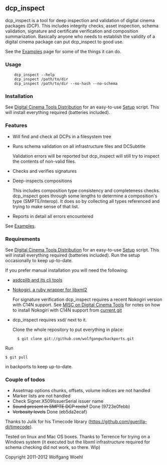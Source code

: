 ## dcp_inspect

dcp_inspect is a tool for deep inspection and validation of digital cinema packages (DCP). This includes integrity checks, asset inspection, schema validation, signature and certificate verification and composition summarization. Basically anyone who needs to establish the validity of a digital cinema package can put dcp_inspect to good use.

See the [Examples](https://github.com/wolfgangw/backports/wiki/Example-output-from-dcp_inspect) page for some of the things it can do.

### Usage

        dcp_inspect --help
        dcp_inspect /path/to/dir
        dcp_inspect /path/to/dir --no-hash --no-schema

### Installation

See [Digital Cinema Tools Distribution](https://github.com/wolfgangw/digital_cinema_tools_distribution/wiki) for an easy-to-use [Setup](https://github.com/wolfgangw/digital_cinema_tools_distribution/wiki/Setup) script. This will install everything required (batteries included).

### Features

- Will find and check all DCPs in a filesystem tree

- Runs schema validation on all infrastructure files and DCSubtitle

    Validation errors will be reported but dcp_inspect will still try to inspect the contents of non-valid files.

- Checks and verifies signatures

- Deep-inspects compositions

    This includes composition type consistency and completeness checks. dcp_inspect goes through some lengths to determine a composition's type (SMPTE/Interop). It does so by collecting all types referenced and trying to make sense of that list.

- Reports in detail all errors encountered

See [Examples](https://github.com/wolfgangw/backports/wiki/Example-output-from-dcp_inspect).

### Requirements

See [Digital Cinema Tools Distribution](https://github.com/wolfgangw/digital_cinema_tools_distribution/wiki) for an easy-to-use [Setup](https://github.com/wolfgangw/digital_cinema_tools_distribution/wiki/Setup) script. This will install everything required (batteries included). Run the setup occasionally to keep up-to-date.

If you prefer manual installation you will need the following:

- [asdcplib and its cli tools](http://www.cinecert.com/asdcplib/)

- [Nokogiri, a ruby wrapper for libxml2](http://nokogiri.org/tutorials/installing_nokogiri.html)

    For signature verification dcp_inspect requires a recent Nokogiri version with C14N support. See [MISC on Digital Cinema Tools](https://github.com/wolfgangw/digital_cinema_tools/wiki/MISC) for notes on how to install Nokogiri with C14N support from [current git](https://github.com/tenderlove/nokogiri)

- dcp_inspect requires xsd/ next to it.

    Clone the whole repository to put everything in place:

        $ git clone git://github.com/wolfgangw/backports.git

Run

    $ git pull

in backports to keep up-to-date.

### Couple of todos

- Assetmap options chunks, offsets, volume indices are not handled
- Marker lists are not handled
- Check Signer.X509IssuerSerial issuer name
- ~~Sound present in SMPTE DCP reels?~~ Done (9723e0febb)
- ~~Verbosity levels~~ Done (eb5da2ecaf)

Thanks to Julik for his Timecode library (https://github.com/guerilla-di/timecode).

Tested on linux and Mac OS boxes. Thanks to Terrence for trying on a Windows system (it executed but the libxml infrastructure required for schema checking did not work, so there. Wip)

Copyright 2011-2012 Wolfgang Woehl

